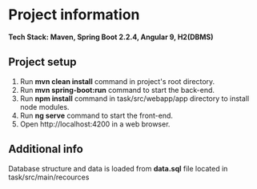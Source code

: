 # Project information

<strong>Tech Stack: Maven, Spring Boot 2.2.4, Angular 9, H2(DBMS)</strong>

<h2>Project setup</h2>

1. Run <strong>mvn clean install</strong> command in project's root directory.
2. Run <strong>mvn spring-boot:run</strong> command to start the back-end.
3. Run <strong>npm install</strong> command in task/src/webapp/app directory to install node modules.
4. Run <strong>ng serve</strong> command to start the front-end.
5. Open http://localhost:4200 in a web browser.

<h2>Additional info</h2>

Database structure and data is loaded from <strong>data.sql</strong> file located in task/src/main/recources
